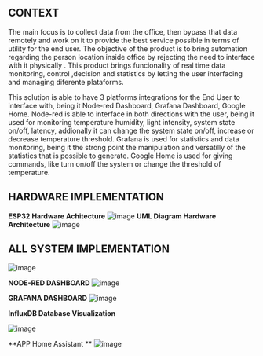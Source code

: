 ## CONTEXT

The main focus is to collect data from the office, then bypass that data remotely and work on it to provide the best service possible in terms of utility for the end user.
The objective of the product is to bring automation regarding the person location inside office by rejecting the need to interface with it physically . 
This product brings funcionality of real time data monitoring, control ,decision and statistics by letting the user interfacing and managing diferente plataforms.

This solution is able to have 3 platforms integrations for the End User to interface with, being it Node-red Dashboard, Grafana Dashboard, Google Home.
Node-red is able to interface in both directions with the user, being it used for monitoring temperature humidity, light intensity, system state on/off, latency, addionally it can change the system state on/off, increase or decrease temperature threshold.
Grafana is  used for statistics and data monitoring, being it the strong point the manipulation and versatilly of the statistics that is possible to generate.
Google Home is used for giving commands, like turn on/off the system or change the threshold of temperature. 

## HARDWARE IMPLEMENTATION
**ESP32 Hardware Achitecture**
![image](https://github.com/Rafaeljff/DTSD/assets/45770575/87994239-07a6-4f04-91eb-9f67f3630a59)
**UML Diagram Hardware Architecture**
![image](https://github.com/Rafaeljff/DTSD/assets/45770575/af55268f-9f04-449c-a561-72692388a1ae)

## ALL SYSTEM IMPLEMENTATION 

![image](https://github.com/Rafaeljff/DTSD/assets/45770575/e2ad4141-4f60-4532-a6a8-2f7094f2ae15)

**NODE-RED DASHBOARD**
![image](https://github.com/Rafaeljff/DTSD/assets/45770575/df96cd10-8fc6-419a-acaf-b3b245d0a5e0)

**GRAFANA DASHBOARD**
![image](https://github.com/Rafaeljff/DTSD/assets/45770575/3ef33da1-5f29-466c-88c0-fd0fea7f5f61)


**InfluxDB Database Visualization**

![image](https://github.com/Rafaeljff/DTSD/assets/45770575/f1844409-9c19-451c-a1e3-2a0613f73a0b)


**APP Home Assistant **
![image](https://github.com/Rafaeljff/DTSD/assets/45770575/3abc0ff3-2dfc-4466-ad51-96f5f6cdcecd)



